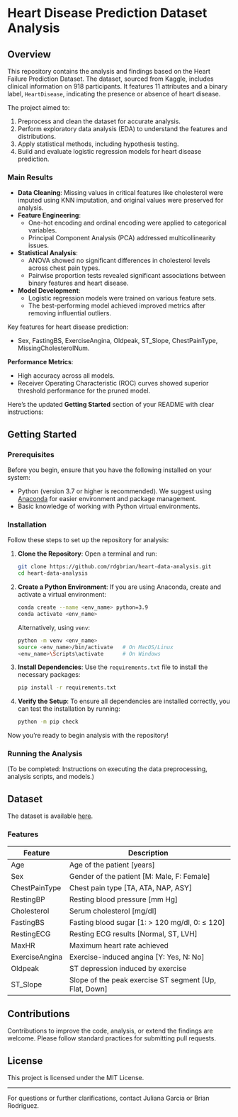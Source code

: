 # Heart Disease Prediction Dataset Analysis

## Overview
This repository contains the analysis and findings based on the Heart Failure Prediction Dataset. The dataset, sourced from Kaggle, includes clinical information on 918 participants. It features 11 attributes and a binary label, `HeartDisease`, indicating the presence or absence of heart disease.

The project aimed to:
1. Preprocess and clean the dataset for accurate analysis.
2. Perform exploratory data analysis (EDA) to understand the features and distributions.
3. Apply statistical methods, including hypothesis testing.
4. Build and evaluate logistic regression models for heart disease prediction.

### Main Results
- **Data Cleaning**: Missing values in critical features like cholesterol were imputed using KNN imputation, and original values were preserved for analysis.
- **Feature Engineering**:
  - One-hot encoding and ordinal encoding were applied to categorical variables.
  - Principal Component Analysis (PCA) addressed multicollinearity issues.
- **Statistical Analysis**:
  - ANOVA showed no significant differences in cholesterol levels across chest pain types.
  - Pairwise proportion tests revealed significant associations between binary features and heart disease.
- **Model Development**:
  - Logistic regression models were trained on various feature sets.
  - The best-performing model achieved improved metrics after removing influential outliers.

Key features for heart disease prediction:
- Sex, FastingBS, ExerciseAngina, Oldpeak, ST\_Slope, ChestPainType, MissingCholesterolNum.

**Performance Metrics**:
- High accuracy across all models.
- Receiver Operating Characteristic (ROC) curves showed superior threshold performance for the pruned model.

Here’s the updated **Getting Started** section of your README with clear instructions:

## Getting Started

### Prerequisites
Before you begin, ensure that you have the following installed on your system:
- Python (version 3.7 or higher is recommended). We suggest using [Anaconda](https://www.anaconda.com/) for easier environment and package management.
- Basic knowledge of working with Python virtual environments.

### Installation
Follow these steps to set up the repository for analysis:

1. **Clone the Repository**:
   Open a terminal and run:
   ```bash
   git clone https://github.com/rdgbrian/heart-data-analysis.git
   cd heart-data-analysis
   ```

2. **Create a Python Environment**:
   If you are using Anaconda, create and activate a virtual environment:
   ```bash
   conda create --name <env_name> python=3.9
   conda activate <env_name>
   ```

   Alternatively, using `venv`:
   ```bash
   python -m venv <env_name>
   source <env_name>/bin/activate   # On MacOS/Linux
   <env_name>\Scripts\activate      # On Windows
   ```

3. **Install Dependencies**:
   Use the `requirements.txt` file to install the necessary packages:
   ```bash
   pip install -r requirements.txt
   ```

4. **Verify the Setup**:
   To ensure all dependencies are installed correctly, you can test the installation by running:
   ```bash
   python -m pip check
   ```

Now you’re ready to begin analysis with the repository!

### Running the Analysis
(To be completed: Instructions on executing the data preprocessing, analysis scripts, and models.)

## Dataset
The dataset is available [here](https://www.kaggle.com/datasets/fedesoriano/heart-failure-prediction/data).

### Features
| Feature         | Description                                      |
|-----------------|--------------------------------------------------|
| Age             | Age of the patient [years]                      |
| Sex             | Gender of the patient [M: Male, F: Female]      |
| ChestPainType   | Chest pain type [TA, ATA, NAP, ASY]             |
| RestingBP       | Resting blood pressure [mm Hg]                  |
| Cholesterol     | Serum cholesterol [mg/dl]                       |
| FastingBS       | Fasting blood sugar [1: > 120 mg/dl, 0: ≤ 120] |
| RestingECG      | Resting ECG results [Normal, ST, LVH]           |
| MaxHR           | Maximum heart rate achieved                     |
| ExerciseAngina  | Exercise-induced angina [Y: Yes, N: No]         |
| Oldpeak         | ST depression induced by exercise               |
| ST\_Slope        | Slope of the peak exercise ST segment [Up, Flat, Down] |

## Contributions
Contributions to improve the code, analysis, or extend the findings are welcome. Please follow standard practices for submitting pull requests.

## License
This project is licensed under the MIT License.

---

For questions or further clarifications, contact Juliana Garcia or Brian Rodriguez.

